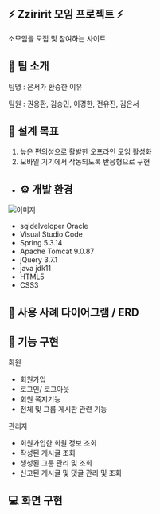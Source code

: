 ## ⚡ Zziririt 모임 프로젝트 ⚡
소모임을 모집 및 참여하는 사이트


## 👥 팀 소개
팀명 : 은서가 환승한 이유

팀원 : 권용환, 김승민, 이경한, 전유진, 김은서

## 🚩 설계 목표
1. 높은 편의성으로 활발한 오프라인 모임 활성화
2. 모바일 기기에서 작동되도록 반응형으로 구현



- ## ⚙️ 개발 환경
![이미지](https://github.com/user-attachments/assets/a3885e0e-fa8e-4410-8c29-d4a79507249e)
- sqldelveloper Oracle
- Visual Studio Code
- Spring 5.3.14
- Apache Tomcat 9.0.87
- jQuery 3.7.1
- java jdk11
- HTML5
- CSS3


 ## 📝 사용 사례 다이어그램 / ERD

## 📄 기능 구현
회원
- 회원가입
- 로그인/ 로그아웃
- 회원 쪽지기능
- 전체 및 그룹 게시판 관련 기능

관리자
- 회원가입한 회원 정보 조회
- 작성된 게시글 조회
- 생성된 그룹 관리 및 조회
- 신고된 게시글 및 댓글 관리 및 조회

## 💻 화면 구현


